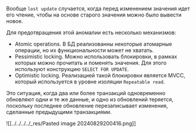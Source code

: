 Вообще `lost update` случается, когда перед изменением значения идет его чтение, чтобы на основе старого значения можно было вывести новое.

Для предотвращения этой аномалии есть несколько механизмов:

- Atomic operations. В БД реализованны некоторые атомарные операции, но их функциональности может не хватать.
- Pessimistic locking. Можно использовать блокировки, в рамках которых можно прочитать и поменять значения. Для этого используют конструкцию `SELECT FOR UPDATE`.
- Optimistic locking. Реализацией такой блокировки является MVCC, который используется в уровне изоляции `Repeatable read`.

Это ситуация, когда два или более транзакций одновременно обновляют одни и те же данные, и одно из обновлений теряется, поскольку последнее обновление перезаписывает изменения, сделанные предыдущими транзакциями.

![[../../../../_res/Pasted image 20240829200416.png]]